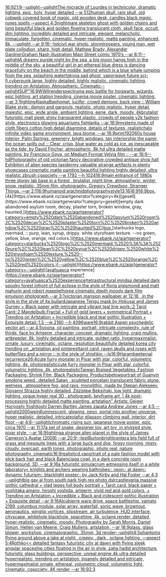 [16:9](https://www.ebank.nz/aiartgenerator?category=16%3A9)[21:9](https://www.ebank.nz/aiartgenerator?category=21%3A9)[--uplight](https://www.ebank.nz/aiartgenerator?category=--uplight)[--uplight](https://www.ebank.nz/aiartgenerator?category=--uplight)[The micracle of Lourdes in technicolor, dramatic lighting, epic, holy, hyper detailed --w 512](https://www.ebank.nz/aiartgenerator?category=The%2520micracle%2520of%2520Lourdes%2520in%2520technicolor%2C%2520dramatic%2520lighting%2C%2520epic%2C%2520holy%2C%2520hyper%2520detailed%2520--w%2520512)[human skull, ram skull, old cobweb covered book of magic, old wooden desk, candles black magic, runes spells —aspect 4:3](https://www.ebank.nz/aiartgenerator?category=human%2520skull%2C%2520ram%2520skull%2C%2520old%2520cobweb%2520covered%2520book%2520of%2520magic%2C%2520old%2520wooden%2520desk%2C%2520candles%2520black%2520magic%2C%2520runes%2520spells%2520%E2%80%94aspect%25204%3A3)[nightmare skeleton ghost with golden chains and long beautiful black and golden flowing translucent cloth, skull face, occult, dim lighting, incredibly detailed and intricate, elegant, melancholic, immaculate, forgotten, cinematic, hyper-realistic, matte painting, enhanced, 8k, --uplight --ar 9:16](https://www.ebank.nz/aiartgenerator?category=nightmare%2520skeleton%2520ghost%2520with%2520golden%2520chains%2520and%2520long%2520beautiful%2520black%2520and%2520golden%2520flowing%2520translucent%2520cloth%2C%2520skull%2520face%2C%2520occult%2C%2520dim%2520lighting%2C%2520incredibly%2520detailed%2520and%2520intricate%2C%2520elegant%2C%2520melancholic%2C%2520immaculate%2C%2520forgotten%2C%2520cinematic%2C%2520hyper-realistic%2C%2520matte%2520painting%2C%2520enhanced%2C%25208k%2C%2520--uplight%2520--ar%25209%3A16)[--hd](https://www.ebank.nz/aiartgenerator?category=--hd)[civil war photo, stormtroopers, young man, wet plate collodion, sharp, high detail, Mathew Brady, Alexander Gardner](https://www.ebank.nz/aiartgenerator?category=civil%2520war%2520photo%2C%2520stormtroopers%2C%2520young%2520man%2C%2520wet%2520plate%2520collodion%2C%2520sharp%2C%2520high%2520detail%2C%2520Mathew%2520Brady%2C%2520Alexander%2520Gardner)[Graham Nash illustration Main Street comic 1970’s --ar 8:11](https://www.ebank.nz/aiartgenerator?category=Graham%2520Nash%2520illustration%2520Main%2520Street%2520comic%25201970%E2%80%99s%2520--ar%25208%3A11)[--uplight](https://www.ebank.nz/aiartgenerator?category=--uplight)[A dreamy purple night by the sea, a big moon hangs high in the middle of the sky, a beautiful girl in an ethereal blue dress is dancing gracefully on the beach in the middle, behind which is a blue whale jumping from the sea, splashing water](https://www.ebank.nz/aiartgenerator?category=A%2520dreamy%2520purple%2520night%2520by%2520the%2520sea%2C%2520a%2520big%2520moon%2520hangs%2520high%2520in%2520the%2520middle%2520of%2520the%2520sky%2C%2520a%2520beautiful%2520girl%2520in%2520an%2520ethereal%2520blue%2520dress%2520is%2520dancing%2520gracefully%2520on%2520the%2520beach%2520in%2520the%2520middle%2C%2520behind%2520which%2520is%2520a%2520blue%2520whale%2520jumping%2520from%2520the%2520sea%2C%2520splashing%2520water)[tokyo](https://www.ebank.nz/aiartgenerator?category=tokyo)[a sad ghost ,vaporwave,future sci-fi,cyberpunk,large, highly detailed, highly realistic. cinematic lighting, trending on Artstation. Atmospheric. Cinematic](https://www.ebank.nz/aiartgenerator?category=a%2520sad%2520ghost%2520%2Cvaporwave%2Cfuture%2520sci-fi%2Ccyberpunk%2Clarge%2C%2520highly%2520detailed%2C%2520highly%2520realistic.%2520cinematic%2520lighting%2C%2520trending%2520on%2520Artstation.%2520Atmospheric.%2520Cinematic)[--uplight](https://www.ebank.nz/aiartgenerator?category=--uplight)[SUP"](https://www.ebank.nz/aiartgenerator?category=SUP%22)[16:9](https://www.ebank.nz/aiartgenerator?category=16%3A9)[WWII](https://www.ebank.nz/aiartgenerator?category=WWII)[render](https://www.ebank.nz/aiartgenerator?category=render)[spectrum](https://www.ebank.nz/aiartgenerator?category=spectrum)[a epic battle for hogwarts,  wizards, epic lighting, art station trending, cinema movie poster, cinematic lighting, —ar 3:1](https://www.ebank.nz/aiartgenerator?category=a%2520epic%2520battle%2520for%2520hogwarts%2C%2520%2520wizards%2C%2520epic%2520lighting%2C%2520art%2520station%2520trending%2C%2520cinema%2520movie%2520poster%2C%2520cinematic%2520lighting%2C%2520%E2%80%94ar%25203%3A1)[lighting](https://www.ebank.nz/aiartgenerator?category=lighting)[Alaska](https://www.ebank.nz/aiartgenerator?category=Alaska)[Baphomet, lucifer, crowd demons, back view :: William Blake style:: demon and gargoyls, realistic, photo realistic, hyper detail, majestic, epic, wide angle, ambient lighting, eerie, dark, moody, 4k](https://www.ebank.nz/aiartgenerator?category=Baphomet%2C%2520lucifer%2C%2520crowd%2520demons%2C%2520back%2520view%2520%3A%3A%2520William%2520Blake%2520style%3A%3A%2520demon%2520and%2520gargoyls%2C%2520realistic%2C%2520photo%2520realistic%2C%2520hyper%2520detail%2C%2520majestic%2C%2520epic%2C%2520wide%2520angle%2C%2520ambient%2520lighting%2C%2520eerie%2C%2520dark%2C%2520moody%2C%25204k)[brutalist futuristic mall sleek shiny transparent plastic, crowds of people y2k fashion style, electronics glowing aquariums fishtanks --ar 16:9](https://www.ebank.nz/aiartgenerator?category=brutalist%2520futuristic%2520mall%2520sleek%2520shiny%2520transparent%2520plastic%2C%2520crowds%2520of%2520people%2520y2k%2520fashion%2520style%2C%2520electronics%2520glowing%2520aquariums%2520fishtanks%2520--ar%252016%3A9)[mysterio,made of cloth fibers cotton high detail disarming, details of textures, realistic](https://www.ebank.nz/aiartgenerator?category=mysterio%2Cmade%2520of%2520cloth%2520fibers%2520cotton%2520high%2520detail%2520disarming%2C%2520details%2520of%2520textures%2C%2520realistic)[halo infinite video game environment, lava biome, --ar 16:9](https://www.ebank.nz/aiartgenerator?category=halo%2520infinite%2520video%2520game%2520environment%2C%2520lava%2520biome%2C%2520--ar%252016%3A9)[print](https://www.ebank.nz/aiartgenerator?category=print)[1920](https://www.ebank.nz/aiartgenerator?category=1920)[60s house interior, Palm Springs, greenery, bright windows, tan interior](https://www.ebank.nz/aiartgenerator?category=60s%2520house%2520interior%2C%2520Palm%2520Springs%2C%2520greenery%2C%2520bright%2520windows%2C%2520tan%2520interior)[ship the pamir, the ocean spills out :: Clear, crisp, blue water as cold as ice, as inescapable as the tide, by David Fincher, atmospheric, 8k hd ultra detailed matte painting, by Francisco Goya, on Medium Format Velvia film :: --ar 16:9](https://www.ebank.nz/aiartgenerator?category=ship%2520the%2520pamir%2C%2520the%2520ocean%2520spills%2520out%2520%3A%3A%2520Clear%2C%2520crisp%2C%2520blue%2520water%2520as%2520cold%2520as%2520ice%2C%2520as%2520inescapable%2520as%2520the%2520tide%2C%2520by%2520David%2520Fincher%2C%2520atmospheric%2C%25208k%2520hd%2520ultra%2520detailed%2520matte%2520painting%2C%2520by%2520Francisco%2520Goya%2C%2520on%2520Medium%2520Format%2520Velvia%2520film%2520%3A%3A%2520--ar%252016%3A9)[--hd](https://www.ebank.nz/aiartgenerator?category=--hd)[Photography of old victorian fancy decorative crowded antique shop hall Exhibiton of alien species taxidermy valuable strange artifacts in plenty showcases cinematic matte painting beautiful lighting  highly detailed, ultra realistic zbrush cgsociety --w 1792 --h 1024](https://www.ebank.nz/aiartgenerator?category=Photography%2520of%2520old%2520victorian%2520fancy%2520decorative%2520crowded%2520antique%2520shop%2520hall%2520Exhibiton%2520of%2520alien%2520species%2520taxidermy%2520valuable%2520strange%2520artifacts%2520in%2520plenty%2520showcases%2520cinematic%2520matte%2520painting%2520beautiful%2520lighting%2520%2520highly%2520detailed%2C%2520ultra%2520realistic%2520zbrush%2520cgsociety%2520--w%25201792%2520--h%25201024)[16:9](https://www.ebank.nz/aiartgenerator?category=16%3A9)[main entrance of 1980s three storey lab base in a forest , brutalist, night time, atmospheric, winter, snow, realistic, 35mm film, photography, Gregory Crewdson, Stranger Things, —ar 2:1](https://www.ebank.nz/aiartgenerator?category=main%2520entrance%2520of%25201980s%2520three%2520storey%2520lab%2520base%2520in%2520a%2520forest%2520%2C%2520brutalist%2C%2520night%2520time%2C%2520atmospheric%2C%2520winter%2C%2520snow%2C%2520realistic%2C%252035mm%2520film%2C%2520photography%2C%2520Gregory%2520Crewdson%2C%2520Stranger%2520Things%2C%2520%E2%80%94ar%25202%3A1)[16:9](https://www.ebank.nz/aiartgenerator?category=16%3A9)[humanoid arachnid](https://www.ebank.nz/aiartgenerator?category=humanoid%2520arachnid)[photography](https://www.ebank.nz/aiartgenerator?category=photography)[style](https://www.ebank.nz/aiartgenerator?category=style)[13:16](https://www.ebank.nz/aiartgenerator?category=13%3A16)[16:9](https://www.ebank.nz/aiartgenerator?category=16%3A9)[16:9](https://www.ebank.nz/aiartgenerator?category=16%3A9)[box.](https://www.ebank.nz/aiartgenerator?category=box.)[4k](https://www.ebank.nz/aiartgenerator?category=4k)[gesell](https://www.ebank.nz/aiartgenerator?category=gesell)[empty dark abandoned asylum room, decay, plaster torn, broken window, gray, haunted,](https://www.ebank.nz/aiartgenerator?category=empty%2520dark%2520abandoned%2520asylum%2520room%2C%2520decay%2C%2520plaster%2520torn%2C%2520broken%2520window%2C%2520gray%2C%2520haunted%2C)[box.](https://www.ebank.nz/aiartgenerator?category=box.)[starbucks logo, mermaid. :: purp, lean, syrup, drippy. white styrofoam texture. --no green, yellow, blue, orange, red colors.](https://www.ebank.nz/aiartgenerator?category=starbucks%2520logo%2C%2520mermaid.%2520%3A%3A%2520purp%2C%2520lean%2C%2520syrup%2C%2520drippy.%2520white%2520styrofoam%2520texture.%2520--no%2520green%2C%2520yellow%2C%2520blue%2C%2520orange%2C%2520red%2520colors.)[--uplight](https://www.ebank.nz/aiartgenerator?category=--uplight)[ayahuasca experience](https://www.ebank.nz/aiartgenerator?category=ayahuasca%2520experience)[tetrastructural minds](https://www.ebank.nz/aiartgenerator?category=tetrastructural%2520minds)[a detailed dark spooky forest infront of full eclipse in the style of floria sigismondi and matt mahurin and robert mapplethorpe cinematic depth moody dark film emulsion photograph --ar 3:1](https://www.ebank.nz/aiartgenerator?category=a%2520detailed%2520dark%2520spooky%2520forest%2520infront%2520of%2520full%2520eclipse%2520in%2520the%2520style%2520of%2520floria%2520sigismondi%2520and%2520matt%2520mahurin%2520and%2520robert%2520mapplethorpe%2520cinematic%2520depth%2520moody%2520dark%2520film%2520emulsion%2520photograph%2520--ar%25203%3A1)[victorian mansion wallpaper ar 12:18 , in the style in the style of ita bullard](https://www.ebank.nz/aiartgenerator?category=victorian%2520mansion%2520wallpaper%2520ar%252012%3A18%2520%2C%2520in%2520the%2520style%2520in%2520the%2520style%2520of%2520ita%2520bullard)[Japanese Tengu mask by Hokusai and James Gurney + Black paper with intricate and vibrant teal line work::2 Tarot Card::2 Mandelbulb Fractal + Full of gold layers + symmetrical Portrait + Trending on Artstation + Incredible black and teal gothic illustration + Exquisite detail::1.5  --w 2160 --h 4096](https://www.ebank.nz/aiartgenerator?category=Japanese%2520Tengu%2520mask%2520by%2520Hokusai%2520and%2520James%2520Gurney%2520%2B%2520Black%2520paper%2520with%2520intricate%2520and%2520vibrant%2520teal%2520line%2520work%3A%3A2%2520Tarot%2520Card%3A%3A2%2520Mandelbulb%2520Fractal%2520%2B%2520Full%2520of%2520gold%2520layers%2520%2B%2520symmetrical%2520Portrait%2520%2B%2520Trending%2520on%2520Artstation%2520%2B%2520Incredible%2520black%2520and%2520teal%2520gothic%2520illustration%2520%2B%2520Exquisite%2520detail%3A%3A1.5%2520%2520--w%25202160%2520--h%25204096)[ware](https://www.ebank.nz/aiartgenerator?category=ware)[16:9](https://www.ebank.nz/aiartgenerator?category=16%3A9)[rabbit Aspen psychedelic vector art --ar 4:5](https://www.ebank.nz/aiartgenerator?category=rabbit%2520Aspen%2520psychedelic%2520vector%2520art%2520--ar%25204%3A5)[yoona, oil painting, portrait, intricate complexity, rule of thirds, face by Artgerm, character concept, dramatic lighting, craig mullins, artbreeder, 8k, highly detailed and intricate, golden ratio, hypermaximalist, ornate, luxury, cinematic, octane, resolution beautifully detailed korea city trending on _artstation and pinterest](https://www.ebank.nz/aiartgenerator?category=yoona%2C%2520oil%2520painting%2C%2520portrait%2C%2520intricate%2520complexity%2C%2520rule%2520of%2520thirds%2C%2520face%2520by%2520Artgerm%2C%2520character%2520concept%2C%2520dramatic%2520lighting%2C%2520craig%2520mullins%2C%2520artbreeder%2C%25208k%2C%2520highly%2520detailed%2520and%2520intricate%2C%2520golden%2520ratio%2C%2520hypermaximalist%2C%2520ornate%2C%2520luxury%2C%2520cinematic%2C%2520octane%2C%2520resolution%2520beautifully%2520detailed%2520korea%2520city%2520trending%2520on%2520_artstation%2520and%2520pinterest)[tarot card, raven skulls and roses with butterflies and a mirror :: in the style of shishkin --lp](https://www.ebank.nz/aiartgenerator?category=tarot%2520card%2C%2520raven%2520skulls%2520and%2520roses%2520with%2520butterflies%2520and%2520a%2520mirror%2520%3A%3A%2520in%2520the%2520style%2520of%2520shishkin%2520--lp)[16:9](https://www.ebank.nz/aiartgenerator?category=16%3A9)[Harambe](https://www.ebank.nz/aiartgenerator?category=Harambe)[eternal recurrence](https://www.ebank.nz/aiartgenerator?category=eternal%2520recurrence)[2](https://www.ebank.nz/aiartgenerator?category=2)[6:4](https://www.ebank.nz/aiartgenerator?category=6%3A4)[cute furry monster in Pixar with star, colorful, volumetric lighting, 4k, photorealistic](https://www.ebank.nz/aiartgenerator?category=cute%2520furry%2520monster%2520in%2520Pixar%2520with%2520star%2C%2520colorful%2C%2520volumetric%2520lighting%2C%25204k%2C%2520photorealistic)[cute furry monster in Pixar with star, colorful, volumetric lighting, 4k, photorealistic](https://www.ebank.nz/aiartgenerator?category=cute%2520furry%2520monster%2520in%2520Pixar%2520with%2520star%2C%2520colorful%2C%2520volumetric%2520lighting%2C%25204k%2C%2520photorealistic)[Taiwan Braised Vegetables, Fashion Packaging, Shrink Film, Black Packaging, Products​​](https://www.ebank.nz/aiartgenerator?category=Taiwan%2520Braised%2520Vegetables%2C%2520Fashion%2520Packaging%2C%2520Shrink%2520Film%2C%2520Black%2520Packaging%2C%2520Products%E2%80%8B%E2%80%8B)[below](https://www.ebank.nz/aiartgenerator?category=below)[portrait of Guanyin smoking weed , detailed,](https://www.ebank.nz/aiartgenerator?category=portrait%2520of%2520Guanyin%2520smoking%2520weed%2520%2C%2520detailed%2C)[Satan , sculpted porcelain translucent fabric,stone, wetness , atmosphere fog, god rays, monolithic ,made by Stepan Alekseev, Giovanni Strazza,highly detailed, Zdzisław Beksiński, low light, dramatic lighting, vogue,hyper real 3D , photograph, keyframe art, | 4k post-processing highly detailed matte painting, artstation" Artists: Geiger Horiyoshi Yoshitoshi Darren Bartley James zapata Andrew Jones --ar 4:5 --uplight](https://www.ebank.nz/aiartgenerator?category=Satan%2520%2C%2520sculpted%2520porcelain%2520translucent%2520fabric%2Cstone%2C%2520wetness%2520%2C%2520atmosphere%2520fog%2C%2520god%2520rays%2C%2520monolithic%2520%2Cmade%2520by%2520Stepan%2520Alekseev%2C%2520Giovanni%2520Strazza%2Chighly%2520detailed%2C%2520Zdzis%C5%82aw%2520Beksi%C5%84ski%2C%2520low%2520light%2C%2520dramatic%2520lighting%2C%2520vogue%2Chyper%2520real%25203D%2520%2C%2520photograph%2C%2520keyframe%2520art%2C%2520%7C%25204k%2520post-processing%2520highly%2520detailed%2520matte%2520painting%2C%2520artstation%22%2520Artists%3A%2520Geiger%2520Horiyoshi%2520Yoshitoshi%2520Darren%2520Bartley%2520James%2520zapata%2520Andrew%2520Jones%2520--ar%25204%3A5%2520--uplight)[2000](https://www.ebank.nz/aiartgenerator?category=2000)[weird](https://www.ebank.nz/aiartgenerator?category=weird)[luminescent, glowing, neon, portal into another universe, hyper realistic, detailed, intricate](https://www.ebank.nz/aiartgenerator?category=luminescent%2C%2520glowing%2C%2520neon%2C%2520portal%2520into%2520another%2520universe%2C%2520hyper%2520realistic%2C%2520detailed%2C%2520intricate)[olafur eliasson climbing wall, interior, dirt floor --ar 4:6](https://www.ebank.nz/aiartgenerator?category=olafur%2520eliasson%2520climbing%2520wall%2C%2520interior%2C%2520dirt%2520floor%2520--ar%25204%3A6)[--uplight](https://www.ebank.nz/aiartgenerator?category=--uplight)[chromatic rising sun, japanese movie poster, epic, circa 1970 --ar 11:17](https://www.ebank.nz/aiartgenerator?category=chromatic%2520rising%2520sun%2C%2520japanese%2520movie%2520poster%2C%2520epic%2C%2520circa%25201970%2520--ar%252011%3A17)[a set of snake ,designer toy, art toy ,in stylized style, pixar style, --ar 16:9](https://www.ebank.nz/aiartgenerator?category=a%2520set%2520of%2520snake%2520%2Cdesigner%2520toy%2C%2520art%2520toy%2520%2Cin%2520stylized%2520style%2C%2520pixar%2520style%2C%2520--ar%252016%3A9)[lighting](https://www.ebank.nz/aiartgenerator?category=lighting)[a strange alien planet in the style of James Cameron's Avatar (2009) --ar 20:9](https://www.ebank.nz/aiartgenerator?category=a%2520strange%2520alien%2520planet%2520in%2520the%2520style%2520of%2520James%2520Cameron%27s%2520Avatar%2520%282009%29%2520--ar%252020%3A9)[--test](https://www.ebank.nz/aiartgenerator?category=--test)[Burton](https://www.ebank.nz/aiartgenerator?category=Burton)[bright](https://www.ebank.nz/aiartgenerator?category=bright)[center](https://www.ebank.nz/aiartgenerator?category=center)[a big field full of grass and mesquite trees with a large buck and doe, foggy morning, misty, cloudy, overcast, earth tones, photographic, photo real, nature photography, cinematic](https://www.ebank.nz/aiartgenerator?category=a%2520big%2520field%2520full%2520of%2520grass%2520and%2520mesquite%2520trees%2520with%2520a%2520large%2520buck%2520and%2520doe%2C%2520foggy%2520morning%2C%2520misty%2C%2520cloudy%2C%2520overcast%2C%2520earth%2520tones%2C%2520photographic%2C%2520photo%2520real%2C%2520nature%2520photography%2C%2520cinematic)[16:9](https://www.ebank.nz/aiartgenerator?category=16%3A9)[realistic](https://www.ebank.nz/aiartgenerator?category=realistic)[d.va](https://www.ebank.nz/aiartgenerator?category=d.va)[portrait of a pale fashion model with slick back hair and black Balenciaga cowl, in a dark concrete room background, 3D, —ar 9:16](https://www.ebank.nz/aiartgenerator?category=portrait%2520of%2520a%2520pale%2520fashion%2520model%2520with%2520slick%2520back%2520hair%2520and%2520black%2520Balenciaga%2520cowl%2C%2520in%2520a%2520dark%2520concrete%2520room%2520background%2C%25203D%2C%2520%E2%80%94ar%25209%3A16)[a futuristic simulacrum witnessing itself in a white laboratory](https://www.ebank.nz/aiartgenerator?category=a%2520futuristic%2520simulacrum%2520witnessing%2520itself%2520in%2520a%2520white%2520laboratory)[< knights and archers wearing bathrobes:: neon:: at dawn:: dynamic futurism:: blacklight poster:: by Jack Kirby and Hal Foster --ar 4:3 --uplight](https://www.ebank.nz/aiartgenerator?category=%3C%2520knights%2520and%2520archers%2520wearing%2520bathrobes%3A%3A%2520neon%3A%3A%2520at%2520dawn%3A%3A%2520dynamic%2520futurism%3A%3A%2520blacklight%2520poster%3A%3A%2520by%2520Jack%2520Kirby%2520and%2520Hal%2520Foster%2520--ar%25204%3A3%2520--uplight)[big gay al from south park high res photo dslr](https://www.ebank.nz/aiartgenerator?category=big%2520gay%2520al%2520from%2520south%2520park%2520high%2520res%2520photo%2520dslr)[castlevania massive gothic cathedral + vlad tepes full body portrait + Tarot card, black paper + yoshitaka amano, hiroshi yoshida, artgerm, vivid red and gold colors, + Trending on Artstation + Incredible + Black and iridescent gothic illustration + Exquisite detail --ar 9:16](https://www.ebank.nz/aiartgenerator?category=castlevania%2520massive%2520gothic%2520cathedral%2520%2B%2520vlad%2520tepes%2520full%2520body%2520portrait%2520%2B%2520Tarot%2520card%2C%2520black%2520paper%2520%2B%2520yoshitaka%2520amano%2C%2520hiroshi%2520yoshida%2C%2520artgerm%2C%2520vivid%2520red%2520and%2520gold%2520colors%2C%2520%2B%2520Trending%2520on%2520Artstation%2520%2B%2520Incredible%2520%2B%2520Black%2520and%2520iridescent%2520gothic%2520illustration%2520%2B%2520Exquisite%2520detail%2520--ar%25209%3A16)[Alcubierre warp drive, space battleship, yamato 2199, columbus module, solar array, waterfall, sonic wave, brownout, aeronautics, wingtip vortices, slipstream, air turbulence, HUD interface, cityscape, whitehole blackhole, spacetime, 4k, octane render, detailed, hyper-realistic, cinematic, moody, Photography by Sarah Morris, Daniel Simon, Hellen van Meene, Craig Mullens, artstation, --ar 16:9](https://www.ebank.nz/aiartgenerator?category=Alcubierre%2520warp%2520drive%2C%2520space%2520battleship%2C%2520yamato%25202199%2C%2520columbus%2520module%2C%2520solar%2520array%2C%2520waterfall%2C%2520sonic%2520wave%2C%2520brownout%2C%2520aeronautics%2C%2520wingtip%2520vortices%2C%2520slipstream%2C%2520air%2520turbulence%2C%2520HUD%2520interface%2C%2520cityscape%2C%2520whitehole%2520blackhole%2C%2520spacetime%2C%25204k%2C%2520octane%2520render%2C%2520detailed%2C%2520hyper-realistic%2C%2520cinematic%2C%2520moody%2C%2520Photography%2520by%2520Sarah%2520Morris%2C%2520Daniel%2520Simon%2C%2520Hellen%2520van%2520Meene%2C%2520Craig%2520Mullens%2C%2520artstation%2C%2520--ar%252016%3A9)[glass, glass blower, workshop, cinematographic, 35mm, 3d render](https://www.ebank.nz/aiartgenerator?category=glass%2C%2520glass%2520blower%2C%2520workshop%2C%2520cinematographic%2C%252035mm%2C%25203d%2520render)[--uplight](https://www.ebank.nz/aiartgenerator?category=--uplight)[4:5](https://www.ebank.nz/aiartgenerator?category=4%3A5)[phantoms flying around above a lake at night , creepy , dark , octane lighting, —aspect 5:4](https://www.ebank.nz/aiartgenerator?category=phantoms%2520flying%2520around%2520above%2520a%2520lake%2520at%2520night%2520%2C%2520creepy%2520%2C%2520dark%2520%2C%2520octane%2520lighting%2C%2520%E2%80%94aspect%25205%3A4)[Rothko](https://www.ebank.nz/aiartgenerator?category=Rothko)[<< detailed fantasy futuristic city at dawn with flying sleek angular spaceship cities floating in the air in style, zaha hadid architecture, futuristic glass buildings, perspective, unreal engine,4k,ultra detailed hyperrealistic, trending on artstation, insanely detailed and intricate, hypermaximalist,ornate, ethereal, volumetric cloud, volumetric light, cinematic, cgsociety, 4K render --ar 16:9](https://www.ebank.nz/aiartgenerator?category=%3C%3C%2520detailed%2520fantasy%2520futuristic%2520city%2520at%2520dawn%2520with%2520flying%2520sleek%2520angular%2520spaceship%2520cities%2520floating%2520in%2520the%2520air%2520in%2520style%2C%2520zaha%2520hadid%2520architecture%2C%2520futuristic%2520glass%2520buildings%2C%2520perspective%2C%2520unreal%2520engine%2C4k%2Cultra%2520detailed%2520hyperrealistic%2C%2520trending%2520on%2520artstation%2C%2520insanely%2520detailed%2520and%2520intricate%2C%2520hypermaximalist%2Cornate%2C%2520ethereal%2C%2520volumetric%2520cloud%2C%2520volumetric%2520light%2C%2520cinematic%2C%2520cgsociety%2C%25204K%2520render%2520--ar%252016%3A9)[2:3](https://www.ebank.nz/aiartgenerator?category=2%3A3)